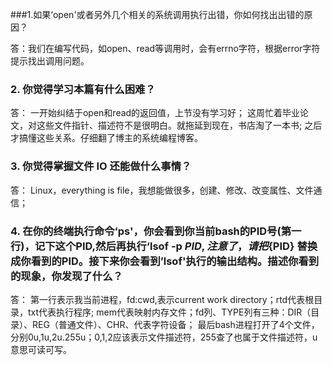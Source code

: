 
###1.如果‘open'或者另外几个相关的系统调用执行出错，你如何找出出错的原因？

答：我们在编写代码，如open、read等调用时，会有errno字符，根据error字符提示找出调用问题。

### 2. 你觉得学习本篇有什么困难？

答： 一开始纠结于open和read的返回值，上节没有学习好；
     这周忙着毕业论文，对这些文件指针、描述符不是很明白。就拖延到现在，书店淘了一本书;
     之后才搞懂这些关系。仔细翻了博主的系统编程博客。

### 3. 你觉得掌握文件 IO 还能做什么事情？

答： Linux，everything is file，我想能做很多，创建、修改、改变属性、文件通信；

### 4. 在你的终端执行命令‘ps'，你会看到你当前bash的PID号(第一行)，记下这个PID,然后再执行‘lsof -p ${PID}, 注意了，请把${PID} 替换成你看到的PID。接下来你会看到’lsof'执行的输出结构。描述你看到的现象，你发现了什么？

答： 第一行表示我当前进程，fd:cwd,表示current work directory；rtd代表根目录，txt代表执行程序;
     mem代表映射内存文件；fd列、TYPE列有三种：DIR（目录）、REG（普通文件）、CHR、代表字符设备；
     最后bash进程打开了4个文件，分别0u,1u,2u.255u；0,1,2应该表示文件描述符，255查了也属于文件描述符，u意思可读可写。
